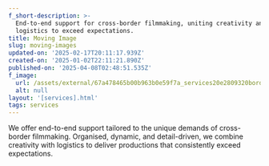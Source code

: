 ```yaml
---
f_short-description: >-
  End-to-end support for cross-border filmmaking, uniting creativity and
  logistics to exceed expectations.
title: Moving Image
slug: moving-images
updated-on: '2025-02-17T20:11:17.939Z'
created-on: '2025-01-02T22:11:21.890Z'
published-on: '2025-04-08T02:48:51.535Z'
f_image:
  url: /assets/external/67a478465b00b963b0e59f7a_services20e2809320borders.avif
  alt: null
layout: '[services].html'
tags: services
---
```


We offer end-to-end support tailored to the unique demands of cross-border filmmaking. Organised, dynamic, and detail-driven, we combine creativity with logistics to deliver productions that consistently exceed expectations.
